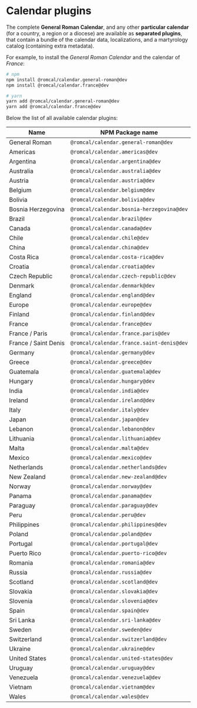 # Calendar plugins

The complete **General Roman Calendar**, and any other **particular calendar** (for a country, a region or a diocese) are available as **separated plugins**, that contain a bundle of the calendar data, localizations, and a martyrology catalog (containing extra metadata).

For example, to install the *General Roman Calendar* and the calendar of *France*:

```bash
# npm
npm install @romcal/calendar.general-roman@dev
npm install @romcal/calendar.france@dev

# yarn
yarn add @romcal/calendar.general-roman@dev
yarn add @romcal/calendar.france@dev
```

Below the list of all available calendar plugins:

| Name | NPM Package name |
| -----|------------------|
| General Roman|`@romcal/calendar.general-roman@dev`|
| Americas|`@romcal/calendar.americas@dev`|
| Argentina|`@romcal/calendar.argentina@dev`|
| Australia|`@romcal/calendar.australia@dev`|
| Austria|`@romcal/calendar.austria@dev`|
| Belgium|`@romcal/calendar.belgium@dev`|
| Bolivia|`@romcal/calendar.bolivia@dev`|
| Bosnia Herzegovina|`@romcal/calendar.bosnia-herzegovina@dev`|
| Brazil|`@romcal/calendar.brazil@dev`|
| Canada|`@romcal/calendar.canada@dev`|
| Chile|`@romcal/calendar.chile@dev`|
| China|`@romcal/calendar.china@dev`|
| Costa Rica|`@romcal/calendar.costa-rica@dev`|
| Croatia|`@romcal/calendar.croatia@dev`|
| Czech Republic|`@romcal/calendar.czech-republic@dev`|
| Denmark|`@romcal/calendar.denmark@dev`|
| England|`@romcal/calendar.england@dev`|
| Europe|`@romcal/calendar.europe@dev`|
| Finland|`@romcal/calendar.finland@dev`|
| France|`@romcal/calendar.france@dev`|
| France /  Paris|`@romcal/calendar.france.paris@dev`|
| France /  Saint Denis|`@romcal/calendar.france.saint-denis@dev`|
| Germany|`@romcal/calendar.germany@dev`|
| Greece|`@romcal/calendar.greece@dev`|
| Guatemala|`@romcal/calendar.guatemala@dev`|
| Hungary|`@romcal/calendar.hungary@dev`|
| India|`@romcal/calendar.india@dev`|
| Ireland|`@romcal/calendar.ireland@dev`|
| Italy|`@romcal/calendar.italy@dev`|
| Japan|`@romcal/calendar.japan@dev`|
| Lebanon|`@romcal/calendar.lebanon@dev`|
| Lithuania|`@romcal/calendar.lithuania@dev`|
| Malta|`@romcal/calendar.malta@dev`|
| Mexico|`@romcal/calendar.mexico@dev`|
| Netherlands|`@romcal/calendar.netherlands@dev`|
| New Zealand|`@romcal/calendar.new-zealand@dev`|
| Norway|`@romcal/calendar.norway@dev`|
| Panama|`@romcal/calendar.panama@dev`|
| Paraguay|`@romcal/calendar.paraguay@dev`|
| Peru|`@romcal/calendar.peru@dev`|
| Philippines|`@romcal/calendar.philippines@dev`|
| Poland|`@romcal/calendar.poland@dev`|
| Portugal|`@romcal/calendar.portugal@dev`|
| Puerto Rico|`@romcal/calendar.puerto-rico@dev`|
| Romania|`@romcal/calendar.romania@dev`|
| Russia|`@romcal/calendar.russia@dev`|
| Scotland|`@romcal/calendar.scotland@dev`|
| Slovakia|`@romcal/calendar.slovakia@dev`|
| Slovenia|`@romcal/calendar.slovenia@dev`|
| Spain|`@romcal/calendar.spain@dev`|
| Sri Lanka|`@romcal/calendar.sri-lanka@dev`|
| Sweden|`@romcal/calendar.sweden@dev`|
| Switzerland|`@romcal/calendar.switzerland@dev`|
| Ukraine|`@romcal/calendar.ukraine@dev`|
| United States|`@romcal/calendar.united-states@dev`|
| Uruguay|`@romcal/calendar.uruguay@dev`|
| Venezuela|`@romcal/calendar.venezuela@dev`|
| Vietnam|`@romcal/calendar.vietnam@dev`|
| Wales|`@romcal/calendar.wales@dev`|

